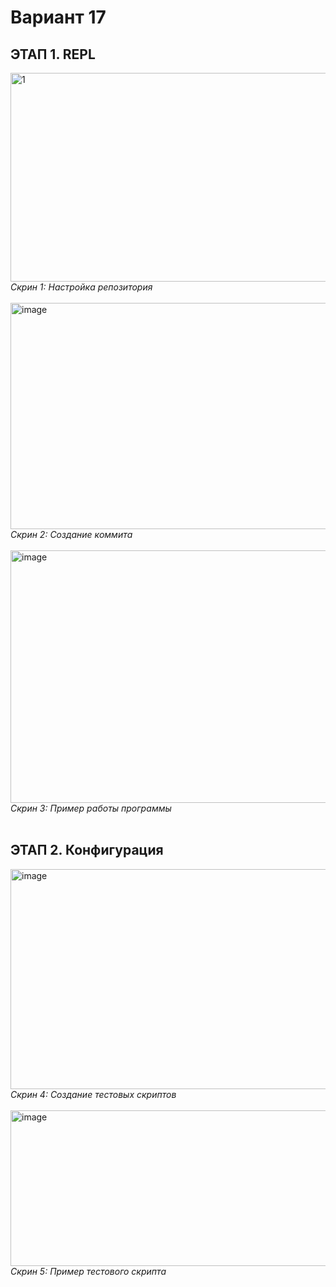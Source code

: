 <h1>Вариант 17</h1>

<h2>ЭТАП 1. REPL</h2>

<img width="1677" height="334" alt="1" src="https://github.com/user-attachments/assets/028d2866-ec22-4eeb-a4cc-4784bf44a36b" />
<em>Скрин 1: Настройка репозитория</em>

<br>
<br>

<img width="1720" height="362" alt="image" src="https://github.com/user-attachments/assets/873ceff8-140f-49c0-b06e-06d5744b7e69" />
<em>Скрин 2: Создание коммита</em>

<br>
<br>

<img width="1092" height="404" alt="image" src="https://github.com/user-attachments/assets/3ec7d685-2e7e-4821-847d-ddf59cdb847e" />
<em>Скрин 3: Пример работы программы</em>

<br>
<br>

<h2>ЭТАП 2. Конфигурация</h2>
<img width="880" height="352" alt="image" src="https://github.com/user-attachments/assets/56fe10bc-cd07-4131-a35e-e8b405b86ef8" />
<em>Скрин 4: Создание тестовых скриптов</em>

<br>
<br>

<img width="1226" height="249" alt="image" src="https://github.com/user-attachments/assets/3d7c1709-0e5f-45e3-a85c-02cbd2758f20" />
<em>Скрин 5: Пример тестового скрипта</em>
